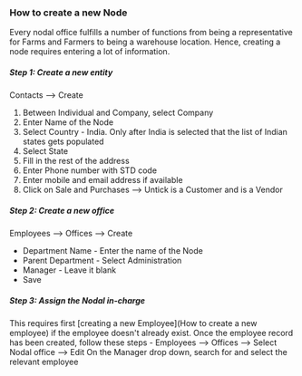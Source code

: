 ### How to create a new Node ###
Every nodal office fulfills a number of functions from being a representative for Farms and Farmers to being a warehouse location. Hence, creating a node requires entering a lot of information. 

##### Step 1: Create a new entity #####
Contacts --> Create 

1. Between Individual and Company, select Company
2. Enter Name of the Node
3. Select Country - India. Only after India is selected that the list of Indian states gets populated
4. Select State
5. Fill in the rest of the address 
6. Enter Phone number with STD code 
7. Enter mobile and email address if available
8. Click on Sale and Purchases --> Untick is a Customer and is a Vendor

##### Step 2: Create a new office #####
Employees --> Offices --> Create

* Department Name - Enter the name of the Node
* Parent Department - Select Administration
* Manager - Leave it blank
* Save

##### Step 3: Assign the Nodal in-charge #####
This requires first [creating a new Employee](How to create a new employee) if the employee doesn't already exist.
Once the employee record has been created, follow these steps - 
Employees --> Offices --> Select Nodal office --> Edit
On the Manager drop down, search for and select the relevant employee